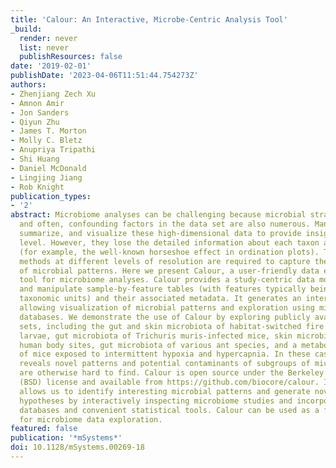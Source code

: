 ```yaml
---
title: 'Calour: An Interactive, Microbe-Centric Analysis Tool'
_build:
  render: never
  list: never
  publishResources: false
date: '2019-02-01'
publishDate: '2023-04-06T11:51:44.754273Z'
authors:
- Zhenjiang Zech Xu
- Amnon Amir
- Jon Sanders
- Qiyun Zhu
- James T. Morton
- Molly C. Bletz
- Anupriya Tripathi
- Shi Huang
- Daniel McDonald
- Lingjing Jiang
- Rob Knight
publication_types:
- '2'
abstract: Microbiome analyses can be challenging because microbial strains are numerous,
  and often, confounding factors in the data set are also numerous. Many tools reduce,
  summarize, and visualize these high-dimensional data to provide insight at the community
  level. However, they lose the detailed information about each taxon and can be misleading
  (for example, the well-known horseshoe effect in ordination plots). Thus, multiple
  methods at different levels of resolution are required to capture the full range
  of microbial patterns. Here we present Calour, a user-friendly data exploration
  tool for microbiome analyses. Calour provides a study-centric data model to store
  and manipulate sample-by-feature tables (with features typically being operational
  taxonomic units) and their associated metadata. It generates an interactive heatmap,
  allowing visualization of microbial patterns and exploration using microbial knowledge
  databases. We demonstrate the use of Calour by exploring publicly available data
  sets, including the gut and skin microbiota of habitat-switched fire salamander
  larvae, gut microbiota of Trichuris muris-infected mice, skin microbiota of different
  human body sites, gut microbiota of various ant species, and a metabolome study
  of mice exposed to intermittent hypoxia and hypercapnia. In these cases, Calour
  reveals novel patterns and potential contaminants of subgroups of microbes that
  are otherwise hard to find. Calour is open source under the Berkeley Software Distribution
  (BSD) license and available from https://github.com/biocore/calour. IMPORTANCE Calour
  allows us to identify interesting microbial patterns and generate novel biological
  hypotheses by interactively inspecting microbiome studies and incorporating annotation
  databases and convenient statistical tools. Calour can be used as a first-step tool
  for microbiome data exploration.
featured: false
publication: '*mSystems*'
doi: 10.1128/mSystems.00269-18
---
```


